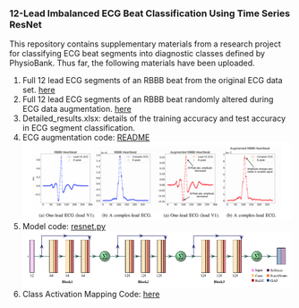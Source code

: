 
### 12-Lead Imbalanced ECG Beat Classification Using Time Series ResNet

This repository contains supplementary materials from a research project for classifying ECG beat segments into diagnostic classes defined by PhysioBank.
Thus far, the following materials have been uploaded.
1. Full 12 lead ECG segments of an RBBB beat from the original ECG data set. [here](supplemental_plots/Figure2)
2. Full 12 lead ECG segments of an RBBB beat randomly altered during ECG data augmentation. [here](supplemental_plots/Figure3)
3. Detailed_results.xlsx: details of the training accuracy and test accuracy in ECG segment classification.
4. ECG augmentation code: [README](augmentation/README.md)
  ![AugTest](imgs/rbbb.png)
5. Model code: [resnet.py](resnet/resnet.py)
  ![ResNetArch](imgs/resnet.png)
6. Class Activation Mapping Code: [here](class_activation_map/cam.py)
